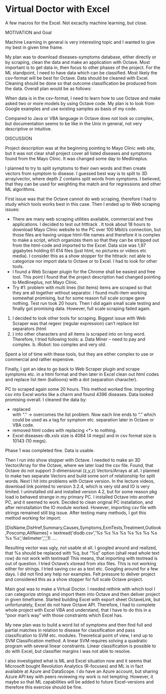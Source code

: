 # Virtual Doctor with Excel
A few macros for the Excel. Not excaclty machine learning, but close.

MOTIVATION and Goal

Machine Learning in general is very interesting topic and I wanted to give my best in given time frame. 

My plan was to download diseases-symptoms database, either directly or by scraping, clean the data and make an application with Octave. Most important is to get data in, then focus to other phases of the project. For the ML standpoint, I need to have data which can be classified. Most likely the csv-format will be best for Octave.  Data should be cleaned with Excel. Cleaning should be done so that outcome classification be produced from the data. Overall plan would be as follows:
 
When data is in the csv-format, I need to learn how to use Octave and make asked two or more models by using Octave code. My plan is to look from Google examples and use existing samples as basis of my code. 

Compared to Java or VBA language in Octave does not look so complex, but documentation seems to be like in the Unix in general, not very descriptive or intuitive.

DISCUSSION

Project description was at the beginning pointing to Mayo Clinic web site, but it was not clear shall project cover all listed diseases and symptoms found from the Mayo Clinic.  It was changed some day to Medlineplus.

I planned to try to split symptoms to their own words and then create vectors from symptom to disease. I guessed best way is to split to 3D array/vector, where depth Z contains split words from symptoms. I believed, that they can be used for weighting the match and for regressions and other ML algorithms.

First issue was that the Octave cannot do web scraping, therefore I had to study which tools works best in this case. Then I ended up to Web scraping issues:

-	There are many web scraping utilities available, commercial and free applications. I decided to test out htttrack . It took about 18 hours to download Mayo Clinic website to the PC over 100 Mbit/s connection, but those files are having unique html-file names and therefore it is complex to make a script, which organizes them so that they can be stripped out from the html-code and imported to the Excel. Data size was 1,97 gigabytes holding 61 614 files (just html, no pictures or videos etc media). I consider this as a show stopper for the httrack: not able to categorize nor import data to Octave or to Excel. I had to look for other tools.
-	I found a Web Scraper  plugin for the Chrome shall be easiest and free tool. This point I found that the project description had changed pointing to Medlineplus, not Mayo Clinic. 
-	Try #1: problem with multi lines (list items) items are scraped so that they are all together without separator. I found multi-item working somewhat promising, but for some reason full scale scrape gave nothing. Test run took 20 hours. Then I did again small scale testing and finally got promising data. However, full scale scraping failed again. 
1.	I decided to look other tools for scraping. Biggest issue with Web Scraper was that regexr (regular expression) can’t replace list separators (html <li>) into other characters and all items is scraped into on long word. Therefore, I tried following tools:
a.	Data Miner – need to pay and complex.
b.	iRobot: too complex and very old.

Spent a lot of time with these tools, but they are either complex to use or commercial and rather expensive. 

Finally, I got an idea to go back to Web Scraper plugin and scrape symptoms etc. in a html format and then later in Excel clean out html codes and replace list item (balloons) with a dot (separation character).

PC to scraped again some 20 hours. This method worked fine. Importing csv into Excel works like a charm and found 4396 diseases.  Data looked promising overall. I cleaned the data by:
-	replaced </li> with “.” -> overcomes the list problem. Now each line ends to “.” which could be used as a tag for symptom etc. separation later in Octave or VBA code.
-	removed html codes with replacing <*> to nothing.
-	Excel diseases-db.xslx size is 4084 (4 megs) and in csv format size is 10143 (10 megs).

Phase 1 was completed fine. Data is usable.

Then I run into show stopper with Octave. I needed to make an 3D Vector/Array for the Octave, where we later load the csv file. Found, that Octave do not support 3-dimensional (z,y,z) Vectors/Arrays at all.  I planned to make two separate Vectors and build some sort of relationship for split words.
Next I hit into problems with Octave version. In the lecture videos, download link pointed to version 3.2.4, which is very old and IO is very limited. I uninstalled old and installed version 4.2, but for some reason pkg load io behaved strange in my primary PC. I installed Octave into another PC, and it seemed to work. Decided to clean original PC installation, and after reinstallation the IO module worked. However, importing csv file with strings remained still big issue. After testing many methods, I got this method working for import: 

[DisName,DisHref,Summary,Causes,Symptoms,ExmTests,Treatment,Outlook,Poscomp,AltNames] = textread('disdb.csv','%s %s %s %s %s %s %s %s %s %s','delimeter',',',1) …. 

Resulting vector was ugly, not usable at all. I googled around and realized, that %s should be replaced with %q, but “%q” option (shall read whole text row) do not work with textread! This means, that importing with textread is out of question. I tried Octave’s xlsread from xlsx files. This is not working either for strings. I tried saving csv as a text etc. Googling around for a few days. I did not find any help nor examples. Felt pressure to deliver project and considered this as a show stopper for full scale Octave project.

Main goal was to make a Virtual Doctor. I needed rethink with which tool I can categorize strings and import them into Octave and then deliver project in given timeframe. Started building Excel with export sheet OctaveLink, but unfortunately, Excel do not have Octave API. Therefore, I had to complete whole project with Excel VBA and understand, that I have to do this in a “poor man’s way” with those constraints which Excel has.

My new plan was to build a word list of symptoms and then find full and partial matches in relation to disease for classification and pass classification to SVM etc. modules. Theoretical point of view, I end up to SVM Classification method. A linear SVM requires solving a quadratic program with several linear constraints. Linear classification is possible to do with Excel, but classifier margins I was not able to resolve.  

I also investigated what is ML and Excel situation now and it seems that Microsoft bought Revolution Analytics (R-focuses) and ML is in fact available at Azure and DataScope. I do have an Azure account, but sharing Azure API key with peers reviewing my work is not tempting. However, it maybe so that ML capabilities will be added to future Excel-versions and therefore this exercise should be fine.
